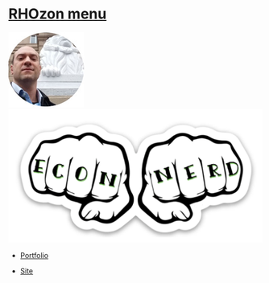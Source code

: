 # [RHOzon menu](https://rhozon.github.io/) 



![](me.jpg)       ![](econnerd.png)


- [Portfolio](https://rhozon.github.io/PortfolioRodrigo.html)

- [Site](https://rhozon.github.io/site/)




